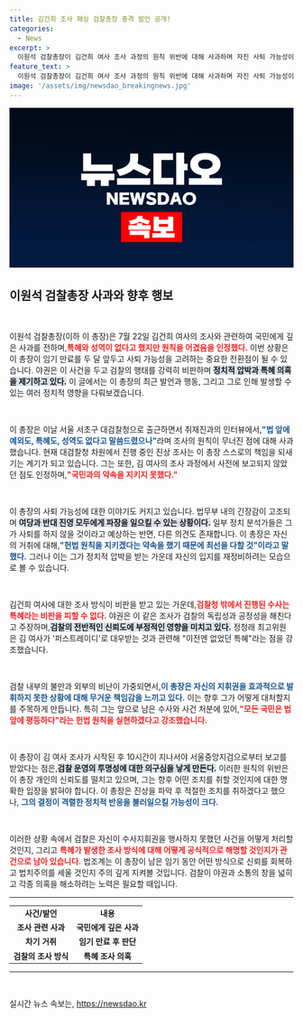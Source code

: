 ```yaml
---
title: 김건희 조사 패싱 검찰총장 충격 발언 공개!
categories:
  - News
excerpt: >
  이원석 검찰총장이 김건희 여사 조사 과정의 원칙 위반에 대해 사과하며 자진 사퇴 가능성이 거론되고 있습니다. 야권은 이를 특혜 조사로 강력 반발하고 있어, 검찰의 중대한 위기 상황이 이어지고 있습니다.
feature_text: >
  이원석 검찰총장이 김건희 여사 조사 과정의 원칙 위반에 대해 사과하며 자진 사퇴 가능성이 거론되고 있습니다. 야권은 이를 특혜 조사로 강력 반발하고 있어, 검찰의 중대한 위기 상황이 이어지고 있습니다.
image: '/assets/img/newsdao_breakingnews.jpg'
---
```


<p><img src="/assets/img/newsdao_breakingnews.jpg" alt="koreaapp 속보" /></p>

<h2 data-ke-size="size26">이원석 검찰총장 사과와 향후 행보</h2>

<p data-ke-size="size16">&nbsp;</p>

<p>이원석 검찰총장(이하 이 총장)은 7월 22일 김건희 여사의 조사와 관련하여 국민에게 깊은 사과를 전하며,<b><span style="color: #ee2323;">특혜와 성역이 없다고 했지만 원칙을 어겼음을 인정했다.</span></b> 이번 상황은 이 총장이 임기 만료를 두 달 앞두고 사퇴 가능성을 고려하는 중요한 전환점이 될 수 있습니다. 야권은 이 사건을 두고 검찰의 행태를 강력히 비판하며 <b><span style="background-color: #21538527;">정치적 압박과 특혜 의혹을 제기하고 있다.</span></b> 이 글에서는 이 총장의 최근 발언과 행동, 그리고 그로 인해 발생할 수 있는 여러 정치적 영향을 다뤄보겠습니다.</p>

<p data-ke-size="size16">&nbsp;</p>

<p>이 총장은 이날 서울 서초구 대검찰청으로 출근하면서 취재진과의 인터뷰에서,<b><span style="color: #1a5490;">"법 앞에 예외도, 특혜도, 성역도 없다고 말씀드렸으나"</span></b>라며 조사의 원칙이 무너진 점에 대해 사과했습니다. 현재 대검찰청 차원에서 진행 중인 진상 조사는 이 총장 스스로의 책임을 되새기는 계기가 되고 있습니다. 그는 또한, 김 여사의 조사 과정에서 사전에 보고되지 않았던 점도 인정하며,<b><span style="color: #ee2323;">"국민과의 약속을 지키지 못했다."</span></b></p>

<p data-ke-size="size16">&nbsp;</p>

<p>이 총장의 사퇴 가능성에 대한 이야기도 커지고 있습니다. 법무부 내의 긴장감이 고조되며 <b><span style="background-color: #21538527;">여당과 반대 진영 모두에게 파장을 일으킬 수 있는 상황이다.</span></b> 일부 정치 분석가들은 그가 사퇴를 하지 않을 것이라고 예상하는 반면, 다른 의견도 존재합니다. 이 총장은 자신의 거취에 대해,<b><span style="color: #1a5490;">"헌법 원칙을 지키겠다는 약속을 했기 때문에 최선을 다할 것"이라고 말했다.</span></b> 그러나 이는 그가 정치적 압박을 받는 가운데 자신의 입지를 재정비하려는 모습으로 볼 수 있습니다.</p>

<p data-ke-size="size16">&nbsp;</p>

<p>김건희 여사에 대한 조사 방식이 비판을 받고 있는 가운데,<b><span style="color: #ee2323;">검찰청 밖에서 진행된 수사는 특혜라는 비판을 피할 수 없다.</span></b> 야권은 이 같은 조사가 검찰의 독립성과 공정성을 해친다고 주장하며,<b><span style="background-color: #21538527;">검찰의 전반적인 신뢰도에 부정적인 영향을 미치고 있다.</span></b> 정청래 최고위원은 김 여사가 '퍼스트레이디'로 대우받는 것과 관련해 "이전엔 없었던 특혜"라는 점을 강조했습니다.</p>

<p data-ke-size="size16">&nbsp;</p>

<p>검찰 내부의 불만과 외부의 비난이 가중되면서,<b><span style="color: #1a5490;">이 총장은 자신의 지휘권을 효과적으로 발휘하지 못한 상황에 대해 무거운 책임감을 느끼고 있다.</span></b> 이는 향후 그가 어떻게 대처할지를 주목하게 만듭니다. 특히 그는 앞으로 남은 수사와 사건 처분에 있어,<b><span style="color: #ee2323;">"모든 국민은 법 앞에 평등하다"라는 헌법 원칙을 실현하겠다고 강조했습니다.</span></b></p>

<p data-ke-size="size16">&nbsp;</p>

<p>이 총장이 김 여사 조사가 시작된 후 10시간이 지나서야 서울중앙지검으로부터 보고를 받았다는 점은,<b><span style="background-color: #21538527;">검찰 운영의 투명성에 대한 의구심을 낳게 만든다.</span></b> 이러한 원칙의 위반은 이 총장 개인의 신뢰도를 떨치고 있으며, 그는 향후 어떤 조치를 취할 것인지에 대한 명확한 입장을 밝혀야 합니다. 이 총장은 진상을 파악 후 적절한 조치를 취하겠다고 했으나, <b><span style="color: #1a5490;">그의 결정이 격렬한 정치적 반응을 불러일으킬 가능성이 크다.</span></b></p>

<p data-ke-size="size16">&nbsp;</p>

<p>이러한 상황 속에서 검찰은 자신이 수사지휘권을 행사하지 못했던 사건을 어떻게 처리할 것인지, 그리고 <b><span style="color: #ee2323;">특혜가 발생한 조사 방식에 대해 어떻게 공식적으로 해명할 것인지가 관건으로 남아 있습니다.</span></b> 법조계는 이 총장이 남은 임기 동안 어떤 방식으로 신뢰를 회복하고 법치주의를 세울 것인지 주의 깊게 지켜볼 것입니다. 검찰이 야권과 소통의 창을 넓히고 각종 의혹을 해소하려는 노력은 필요할 때입니다. </p>

<hr>

<table>
  <tr>
    <td style="text-align: center; height: 17px;"><b>사건/발언</b></td>
    <td style="text-align: center; height: 17px;"><b>내용</b></td>
  </tr>
  <tr>
    <td style="text-align: center; height: 17px;"><b>조사 관련 사과</b></td>
    <td style="text-align: center; height: 17px;"><b>국민에게 깊은 사과</b></td>
  </tr>
  <tr>
    <td style="text-align: center; height: 17px;"><b>차기 거취</b></td>
    <td style="text-align: center; height: 17px;"><b>임기 만료 후 판단</b></td>
  </tr>
  <tr>
    <td style="text-align: center; height: 17px;"><b>검찰의 조사 방식</b></td>
    <td style="text-align: center; height: 17px;"><b>특혜 조사 의혹</b></td>
  </tr>
</table>

<hr>

<p data-ke-size="size16">&nbsp;</p>
실시간 뉴스 속보는, <a href="https://newsdao.kr" rel="dofollow">https://newsdao.kr</a>



